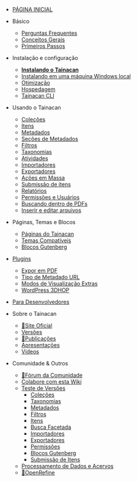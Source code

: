 - [PÁGINA INICIAL](pt-br/README.md)

- Básico
  - [Perguntas Frequentes](pt-br/faq.md "Perguntas Frequentes sobre o Tainacan - Tainacan Wiki")
  - [Conceitos Gerais](pt-br/general-concepts.md " Conceitos Gerais sobre o Tainacan - Tainacan Wiki")
  - [Primeiros Passos](pt-br/getting-started.md "Primeiros Passos com o Tainacan - Tainacan Wiki")
- Instalação e configuração
  - [**Instalando o Tainacan**](pt-br/instalacao.md "Instalando o Tainacan - Tainacan Wiki")
  - [Instalando em uma máquina Windows local](pt-br/xampp.md "Instalando o plugin em uma máquina Windows local (sem servidor) - Tainacan Wiki")
  - [Otimização](pt-br/optimization.md "Estratégias para Otimização do plugin Tainacan - Tainacan Wiki")
  - [Hospedagem](pt-br/hosting.md "Opções de Hospedagem do Plugin Tainacan - Tainacan Wiki")
  - [Tainacan CLI](pt-br/tainacan-cli.md.md "Tainacan WP-CLI")
- Usando o Tainacan
  - [Coleções](pt-br/collections.md "O que são e como gerenciar Coleções no Tainacan - Tainacan Wiki")
  - [Itens](pt-br/items.md "O que são e como gerenciar Itens no Tainacan  - Tainacan Wiki")
  - [Metadados](pt-br/metadata.md "O que são e como gerenciar Metadados no Tainacan  - Tainacan Wiki")
  - [Seções de Metadados](pt-br/metadata-sections.md "O que são e como gerenciar as Seções de Metadados no Tainacan  - Tainacan Wiki")
  - [Filtros](pt-br/filters.md "O que são e como gerenciar Filtros no Tainacan  - Tainacan Wiki")
  - [Taxonomias](pt-br/taxonomies.md "O que são e como gerenciar Taxonomias no Tainacan  - Tainacan Wiki")
  - [Atividades](pt-br/activities.md "O que são e como usar Atividades - ou Logs - no Tainacan  - Tainacan Wiki")
  - [Importadores](pt-br/importers.md "O que são e como usar Importadores no Tainacan - Tainacan Wiki")
  - [Exportadores](pt-br/exporters.md "O que são e como usar Exportadores no Tainacan - Tainacan Wiki")
  - [Ações em Massa](pt-br/bulk-actions.md "Aplicando ações em Massa no Tainacan - Tainacan Wiki")
  - [Submissão de itens](pt-br/item-submission.md "Usando o recurso de Submissão de Itens para permitir contribuições públicas para a Coleção - Tainacan Wiki")
  - [Relatórios](pt-br/reports.md "Conheça a página de relatórios que gera estatísticas e gráficos sobre o repositório e coleções - Tainacan Wiki")
  - [Permissões e Usuários](pt-br/users-roles.md "Gerenciando Permissões e Funções de Usuários no Tainacan - Tainacan Wiki")
  - [Buscando dentro de PDFs](pt-br/indexar-pdf.md "Realizando buscas dentro de PDFs via Tainacan - Tainacan Wiki")
  - [Inserir e editar arquivos](pt-br/inserir-e-editar-arquivos.md "Inserção e edição de arquivos - Tainacan Wiki")
- Páginas, Temas e Blocos
  - [Páginas do Tainacan](pt-br/tainacan-pages.md "As Páginas geradas pelo plugin Tainacan - Tainacan Wiki")
  - [Temas Compatíveis](pt-br/theme.md "Os temas que oferecem suporte ao Tainacan")
  - [Blocos Gutenberg](pt-br/gutenberg-blocks.md "Os Blocos Gutenberg do Tainacan - Tainacan Wiki")
- [Plugins](pt-br/plugins.md "Plugins para complementar as funcionalidades do Tainacan - Tainacan Wiki")
  - [Expor em PDF](pt-br/plugin-pdf-exposer.md "O plugin de Expositor em PDF para o Tainacan - Tainacan Wiki")
  - [Tipo de Metadado URL](pt-br/plugin-metadata-type-url.md "Um plugin que registra um tipo de metadado para exibir e prever links de URLs - Tainacan Wiki")
  - [Modos de Visualização Extras](pt-br/plugin-extra-view-modes.md "Um plugin de modos de visualização extras para o Tainacan - Tainacan Wiki")
  - [WordPress 3DHOP](pt-br/plugin-3d-hop.md "Um plugin para renderizar objetos 3D via 3DHOP no Tainacan - Tainacan Wiki")
- [Para Desenvolvedores](dev/README.md "Sessão de Páginas para Desenvolvedores - Tainacan Wiki")
- Sobre o Tainacan
  - [:link:Site Oficial](https://tainacan.org/ ":ignore")
  - [Versões](pt-br/releases.md "Versões Lançadas - Tainacan Wiki")
  - [:link:Publicações](https://pesquisa.tainacan.org// ":ignore")
  - [Apresentações](pt-br/presentations.md "Apresentações relacionadas ao Tainacan - Tainacan Wiki")
  - [Vídeos](pt-br/videos.md "Vídeos educacionais sobre o Tainacan - Tainacan Wiki")
- Comunidade & Outros
  - [:link:Fórum da Comunidade](https://tainacan.discourse.group ":ignore")
  - [Colabore com esta Wiki](pt-br/CONTRIBUTING.md "Como contribuir com a Wiki do Tainacan - Tainacan Wiki")
  - [Teste de Versões](pt-br/release-testing.md "Como realizar testes de versões do Tainacan - Tainacan Wiki")
    - [Coleções](pt-br/testing-collections.md)
    - [Taxonomias](pt-br/testing-taxonomies.md)
    - [Metadados](pt-br/testing-metadata.md)
    - [Filtros](pt-br/testing-filters.md)
    - [Itens](pt-br/testing-items.md)
    - [Busca Facetada](pt-br/testing-search.md)
    - [Importadores](pt-br/testing-importers.md)
    - [Exportadores](pt-br/testing-exporters.md)
    - [Permissões](pt-br/testing-capabilities.md)
    - [Blocos Gutenberg](pt-br/testing-gutenberg-blocks.md)
    - [Submissão de Itens](pt-br/testing-item-submission.md)
  - [Processamento de Dados e Acervos](pt-br/data-processing "Um pouco sobre Processamento de Dados e Acervos - Tainacan Wiki")
  - [:link:OpenRefine](http://openrefine.org/ ":ignore")

